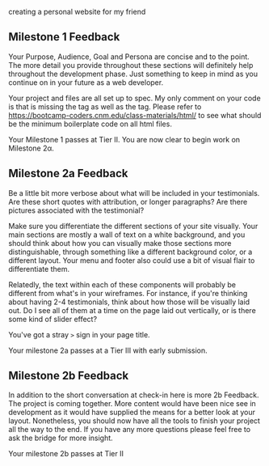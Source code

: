 creating a personal website for my friend

## Milestone 1 Feedback

Your Purpose, Audience, Goal and Persona are concise and to the point. The more detail you provide throughout these sections will definitely help throughout the development phase. Just something to keep in mind as you continue on in your future as a web developer.

Your project and files are all set up to spec. My only comment on your code is that is missing the <head> tag as well as the <body> tag. Please refer to https://bootcamp-coders.cnm.edu/class-materials/html/ to see what should be the minimum boilerplate code on all html files. 

Your Milestone 1 passes at Tier II. You are now clear to begin work on Milestone 2α.

## Milestone 2a Feedback

Be a little bit more verbose about what will be included in your testimonials.  Are these short quotes with attribution, or longer paragraphs?  Are there pictures associated with the testimonial?  

Make sure you differentiate the different sections of your site visually.  Your main sections are mostly a wall of text on a white background, and you should think about how you can visually make those sections more distinguishable, through something like a different background color, or a different layout.  Your menu and footer also could use a bit of visual flair to differentiate them.

Relatedly, the text within each of these components will probably be different from what's in your wireframes.  For instance, if you're thinking about having 2-4 testimonials, think about how those will be visually laid out.  Do I see all of them at a time on the page laid out vertically, or is there some kind of slider effect?

You've got a stray `>` sign in your page title.

Your milestone 2a passes at a Tier III with early submission.

## Milestone 2b Feedback

In addition to the short conversation at check-in here is more 2b Feedback.
The project is coming together. More content would have been nice see in development as it would have supplied the means for a better look at your layout. Nonetheless, you should now have all the tools to finish your project all the way to the end. If you have any more questions please feel free to ask the bridge for more insight.

Your milestone 2b passes at Tier II
